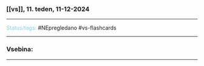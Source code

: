 ### [[vs]], 11. teden, 11-12-2024
---

<font color="#92cddc">Status/tags:</font> #NEpregledano #vs-flashcards 

---

### Vsebina:



---
